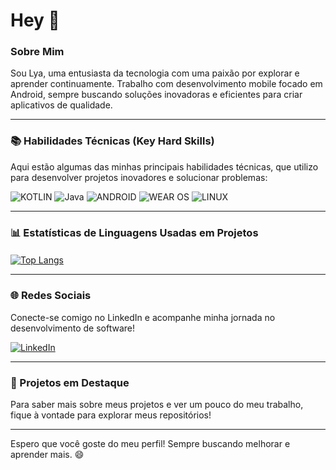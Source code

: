# Hey 👀

### Sobre Mim
Sou Lya, uma entusiasta da tecnologia com uma paixão por explorar e aprender continuamente. Trabalho com desenvolvimento mobile focado em Android, sempre buscando soluções inovadoras e eficientes para criar aplicativos de qualidade.

---

### 📚 Habilidades Técnicas (Key Hard Skills)

Aqui estão algumas das minhas principais habilidades técnicas, que utilizo para desenvolver projetos inovadores e solucionar problemas:

![KOTLIN](https://img.shields.io/badge/Kotlin-B125EA?style=for-the-badge&logo=kotlin&logoColor=white)
![Java](https://img.shields.io/badge/java-%23ED8B00.svg?style=for-the-badge&logo=openjdk&logoColor=white)
![ANDROID](https://img.shields.io/badge/Android-3DDC84?style=for-the-badge&logo=android&logoColor=white)
![WEAR OS](https://img.shields.io/badge/-Wear%20OS-4285F4?style=for-the-badge&logo=wear-os&logoColor=white)
![LINUX](https://img.shields.io/badge/Linux-FCC624?style=for-the-badge&logo=linux&logoColor=black)

---

### 📊 Estatísticas de Linguagens Usadas em Projetos
#### 
[![Top Langs](https://github-readme-stats.vercel.app/api/top-langs/?username=lyasantoscode&layout=pie)](https://github.com/anuraghazra/github-readme-stats)

---

### 🌐 Redes Sociais
Conecte-se comigo no LinkedIn e acompanhe minha jornada no desenvolvimento de software!

[![LinkedIn](https://img.shields.io/badge/linkedin-%230077B5.svg?style=for-the-badge&logo=linkedin&logoColor=white)](https://www.linkedin.com/in/alcilene-santos-6b8241143/)

---

### 🚀 Projetos em Destaque
Para saber mais sobre meus projetos e ver um pouco do meu trabalho, fique à vontade para explorar meus repositórios!

---

Espero que você goste do meu perfil! Sempre buscando melhorar e aprender mais. 😄


